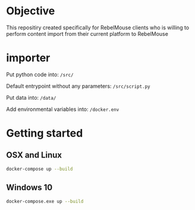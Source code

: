 # Objective

This repositiry created specifically for RebelMouse clients who is willing to perform content import from their current platform to RebelMouse

# importer

Put python code into: `/src/`

Default entrypoint without any parameters: `/src/script.py`

Put data into: `/data/`

Add environmental variables into: `/docker.env`

# Getting started

## OSX and Linux

```bash
docker-compose up --build
```

## Windows 10

```bash
docker-compose.exe up --build
```
